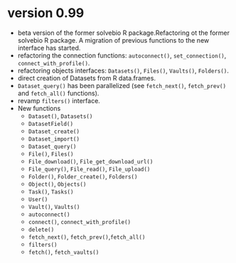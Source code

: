 # version 0.99

* beta version of the former solvebio R package.Refactoring ot the former solvebio R package.
A migration of previous functions to the new interface has started.
* refactoring the connection functions: `autoconnect()`, `set_connection()`, `connect_with_profile()`.
* refactoring objects interfaces: `Datasets()`, `Files()`, `Vaults()`, `Folders()`.
* direct creation of Datasets from R data.frames.
* `Dataset_query()` has been parallelized (see `fetch_next()`, `fetch_prev()` and `fetch_all()` functions). 
* revamp `filters()` interface.
* New functions
    * `Dataset()`, `Datasets()`
    * `DatasetField()`
    * `Dataset_create()`
    * `Dataset_import()`
    * `Dataset_query()`
    * `File()`, `Files()`
    * `File_download()`, `File_get_download_url()`
    * `File_query()`, `File_read()`, `File_upload()`
    * `Folder()`, `Folder_create()`, `Folders()` 
    * `Object()`, `Objects()`
    * `Task()`, `Tasks()`
    * `User()`
    * `Vault()`, `Vaults()`
    * `autoconnect()`
    * `connect()`, `connect_with_profile()`
    * `delete()`
    * `fetch_next()`, `fetch_prev()`,`fetch_all()`
    * `filters()`
    * `fetch()`, `fetch_vaults()` 
